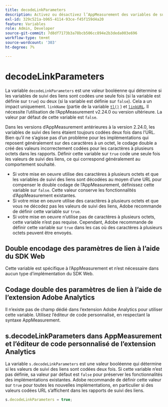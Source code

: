 ```yaml
---
title: decodeLinkParameters
description: Activez ou désactivez l’AppMeasurement des variables de suivi des liens à double codage.
exl-id: 329c521a-b965-4114-93ce-f45f159d4a20
feature: Variables
role: Admin, Developer
source-git-commit: 7d8df7173b3a78bcb506cc894e2b3deda003e696
workflow-type: tm+mt
source-wordcount: '303'
ht-degree: 7%

---
```


# decodeLinkParameters

La variable `decodeLinkParameters` est une valeur booléenne qui détermine si les variables de suivi des liens sont codées une seule fois (si la variable est définie sur `true`) ou deux (si la variable est définie sur `false`). Cela a un impact uniquement. `linkName` (partie de la variable [`tl()`](../functions/tl-method.md) ) et [`linkURL`](linkurl.md). Il nécessite l’utilisation de l’AppMeasurement v2.24.0 ou version ultérieure. La valeur par défaut de cette variable est `false`.

Dans les versions d’AppMeasurement antérieures à la version 2.24.0, les variables de suivi des liens étaient toujours codées deux fois dans l’URL. Bien qu’il ne s’agisse pas d’un problème pour les implémentations qui reposent généralement sur des caractères à un octet, le codage double a créé des valeurs incorrectement codées pour les caractères à plusieurs octets dans les rapports. Définir cette variable sur `true` code une seule fois les valeurs de suivi des liens, ce qui correspond généralement au comportement souhaité.

* Si votre mise en oeuvre utilise des caractères à plusieurs octets et que les variables de suivi des liens sont décodées au moyen d’une URL pour compenser le double codage de l’AppMeasurement, définissez cette variable sur `false`. Cette valeur conserve les fonctionnalités d’AppMeasurement existantes.
* Si votre mise en oeuvre utilise des caractères à plusieurs octets et que vous ne décodez pas les valeurs de suivi des liens, Adobe recommande de définir cette variable sur `true`.
* Si votre mise en oeuvre n’utilise pas de caractères à plusieurs octets, cette variable n’est pas requise. Cependant, Adobe recommande de définir cette variable sur `true` dans les cas où des caractères à plusieurs octets peuvent être envoyés.

## Double encodage des paramètres de lien à l’aide du SDK Web

Cette variable est spécifique à l’AppMeasurement et n’est nécessaire dans aucun type d’implémentation du SDK Web.

## Codage double des paramètres de lien à l’aide de l’extension Adobe Analytics

Il n’existe pas de champ dédié dans l’extension Adobe Analytics pour utiliser cette variable. Utilisez l’éditeur de code personnalisé, en respectant la syntaxe AppMeasurement.

## s.decodeLinkParameters dans AppMeasurement et l’éditeur de code personnalisé de l’extension Analytics

La variable `s.decodeLinkParameters` est une valeur booléenne qui détermine si les valeurs de suivi des liens sont codées deux fois. Si cette variable n’est pas définie, sa valeur par défaut est `false` pour préserver les fonctionnalités des implémentations existantes. Adobe recommande de définir cette valeur sur `true` pour toutes les nouvelles implémentations, en particulier si des valeurs codées URL s’affichent dans les rapports de suivi des liens.

```js
s.decodeLinkParameters = true;
```
